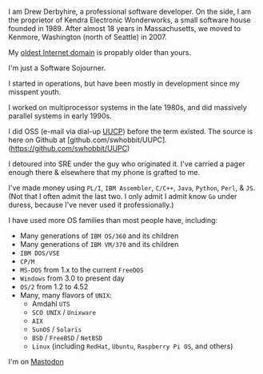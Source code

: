<!---
swhobbit/swhobbit is a ✨ special ✨ repository because its `README.md` (this file) appears on your GitHub profile.
You can click the Preview link to take a look at your changes.
--->

I am Drew Derbyhire, a professional software developer. 
On the side, I am the proprietor of Kendra Electronic Wonderworks, a small software house founded in 1989.
After almost 18 years in Massachusetts, we moved to Kenmore, Washington (north of Seattle) in 2007.

My [oldest Internet domain](https://domain.kew.com/) is propably older than yours. 

I'm just a Software Sojourner.

I started in operations, but have been mostly in development since my misspent youth.

I worked on multiprocessor systems in the late 1980s, and did massively parallel systems in early 1990s. 

I did OSS (e-mail via dial-up [UUCP](https://en.wikipedia.org/wiki/UUCP)) before the term existed.
The source is here on Github at [github.com/swhobbit/UUPC].(https://github.com/swhobbit/UUPC)  

I detoured into SRE under the guy who originated it. I've carried a pager enough there & elsewhere that my phone is grafted to me. 

I've made money using `PL/I`, `IBM Assembler`, `C/C++`, `Java`, `Python`, `Perl`, & `JS`.
(Not that I often admit the last two. I only admit I admit know `Go` under duress, because I've never used it professionally.)

I have used more OS families than most people have, including: 
- Many generations of `IBM OS/360` and its children
- Many generations of `IBM VM/370` and its children
- `IBM DOS/VSE`
- `CP/M`
- `MS-DOS` from 1.x to the current `FreeDOS`
- `Windows` from 3.0 to present day
- `OS/2` from 1.2 to 4.52
- Many, many flavors of `UNIX`:
  - Amdahl `UTS`
  - `SCO UNIX` / `Unixware` 
  - `AIX`
  - `SunOS` / `Solaris`
  - `BSD` / `FreeBSD` / `NetBSD`
  - `Linux` (including `RedHat`, `Ubuntu`, `Raspberry Pi OS`, and others)

I'm on <a rel="me" href="https://hachyderm.io/@swhobbit">Mastodon</a>

